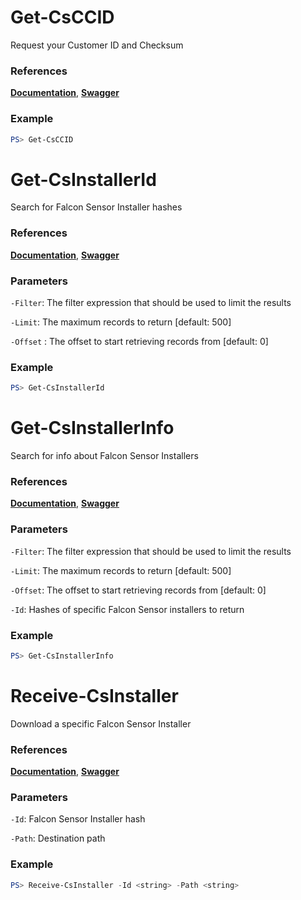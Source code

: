 # Get-CsCCID
Request your Customer ID and Checksum

### References
**[Documentation](https://falcon.crowdstrike.com/support/documentation/109/sensor-download-apis#get-your-customer-id-with-checksum)**, **[Swagger](https://assets.falcon.crowdstrike.com/support/api/swagger.html#/sensor-download/GetSensorInstallersCCIDByQuery)**

### Example
```powershell
PS> Get-CsCCID
```

# Get-CsInstallerId
Search for Falcon Sensor Installer hashes

### References
**[Documentation](https://falcon.crowdstrike.com/support/documentation/109/sensor-download-apis#alternative-method)**, **[Swagger](https://assets.falcon.crowdstrike.com/support/api/swagger.html#/sensor-download/GetSensorInstallersByQuery)**

### Parameters

`-Filter`: The filter expression that should be used to limit the results

`-Limit`: The maximum records to return [default: 500]

`-Offset` : The offset to start retrieving records from [default: 0]

### Example
```powershell
PS> Get-CsInstallerId
```

# Get-CsInstallerInfo
Search for info about Falcon Sensor Installers

### References
**[Documentation](https://falcon.crowdstrike.com/support/documentation/109/sensor-download-apis#find-a-sensor-installer)**, **[Swagger](https://assets.falcon.crowdstrike.com/support/api/swagger.html#/sensor-download/GetCombinedSensorInstallersByQuery)**

### Parameters

`-Filter`: The filter expression that should be used to limit the results

`-Limit`: The maximum records to return [default: 500]

`-Offset`: The offset to start retrieving records from [default: 0]

`-Id`: Hashes of specific Falcon Sensor installers to return

### Example
```powershell
PS> Get-CsInstallerInfo
```

# Receive-CsInstaller
Download a specific Falcon Sensor Installer

### References
**[Documentation](https://falcon.crowdstrike.com/support/documentation/109/sensor-download-apis#download-the-sensor-installer)**, **[Swagger](https://assets.falcon.crowdstrike.com/support/api/swagger.html#/sensor-download/DownloadSensorInstallerById)**

### Parameters

`-Id`: Falcon Sensor Installer hash

`-Path`: Destination path

### Example
```powershell
PS> Receive-CsInstaller -Id <string> -Path <string>
```